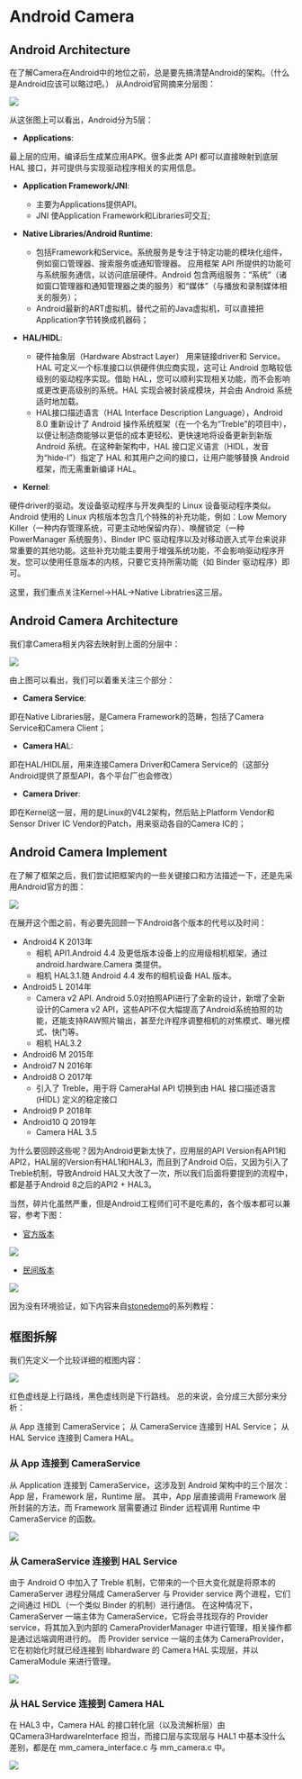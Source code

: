 # Android Camera

## Android Architecture

在了解Camera在Android中的地位之前，总是要先搞清楚Android的架构。（什么是Android应该可以略过吧。）
从Android官网摘来分层图：

<img src="https://github.com/lowkeyway/Embedded/blob/master/Software/Driver/Pic/Camera/Android/Camera%2005-Android%20%E6%A1%86%E6%9E%B6%E5%88%86%E5%B1%82%E5%9B%BE.png">

从这张图上可以看出，Android分为5层：

+ **Applications**:

最上层的应用，编译后生成某应用APK。很多此类 API 都可以直接映射到底层 HAL 接口，并可提供与实现驱动程序相关的实用信息。
+ **Application Framework/JNI**:
  + 主要为Applications提供API。
  + JNI 使Application Framework和Libraries可交互;
+ **Native Libraries/Android Runtime**:
  + 包括Framework和Service。系统服务是专注于特定功能的模块化组件，例如窗口管理器、搜索服务或通知管理器。 应用框架 API 所提供的功能可与系统服务通信，以访问底层硬件。Android 包含两组服务：“系统”（诸如窗口管理器和通知管理器之类的服务）和“媒体”（与播放和录制媒体相关的服务）；
  + Android最新的ART虚拟机，替代之前的Java虚拟机，可以直接把Application字节转换成机器码；
+ **HAL/HIDL**:

  + 硬件抽象层（Hardware Abstract Layer） 用来链接driver和 Service。HAL 可定义一个标准接口以供硬件供应商实现，这可让 Android 忽略较低级别的驱动程序实现。借助 HAL，您可以顺利实现相关功能，而不会影响或更改更高级别的系统。HAL 实现会被封装成模块，并会由 Android 系统适时地加载。
  + HAL接口描述语言（HAL Interface Description Language），Android 8.0 重新设计了 Android 操作系统框架（在一个名为“Treble”的项目中），以便让制造商能够以更低的成本更轻松、更快速地将设备更新到新版 Android 系统。在这种新架构中，HAL 接口定义语言（HIDL，发音为“hide-l”）指定了 HAL 和其用户之间的接口，让用户能够替换 Android 框架，而无需重新编译 HAL。
+ **Kernel**:

硬件driver的驱动。发设备驱动程序与开发典型的 Linux 设备驱动程序类似。Android 使用的 Linux 内核版本包含几个特殊的补充功能，例如：Low Memory Killer（一种内存管理系统，可更主动地保留内存）、唤醒锁定（一种 PowerManager 系统服务）、Binder IPC 驱动程序以及对移动嵌入式平台来说非常重要的其他功能。这些补充功能主要用于增强系统功能，不会影响驱动程序开发。您可以使用任意版本的内核，只要它支持所需功能（如 Binder 驱动程序）即可。

这里，我们重点关注Kernel->HAL->Native Libratries这三层。

## Android Camera Architecture

我们拿Camera相关内容去映射到上面的分层中：

<img src="https://github.com/lowkeyway/Embedded/blob/master/Software/Driver/Pic/Camera/Android/Camera%2005-Android%20%E7%B3%BB%E7%BB%9F%E6%9E%B6%E6%9E%84%E5%9B%BE.png">

由上图可以看出，我们可以着重关注三个部分：
+ **Camera Service**: 

即在Native Libraries层，是Camera Framework的范畴，包括了Camera Service和Camera Client；
+ **Camera HA**L:

即在HAL/HIDL层，用来连接Camera Driver和Camera Service的（这部分Android提供了原型API，各个平台厂也会修改）
+ **Camera Driver**: 

即在Kernel这一层，用的是Linux的V4L2架构，然后贴上Platform Vendor和Sensor Driver IC Vendor的Patch，用来驱动各自的Camera IC的；


## Android Camera Implement

在了解了框架之后，我们尝试把框架内的一些关键接口和方法描述一下，还是先采用Android官方的图：

<img src="https://github.com/lowkeyway/Embedded/blob/master/Software/Driver/Pic/Camera/Android/Camera%2005-Android%20Camera%20%E5%AE%9E%E7%8E%B0%E7%BB%93%E6%9E%84%E5%9B%BE.png">

在展开这个图之前，有必要先回顾一下Android各个版本的代号以及时间：
+ Android4 K 2013年 
  + 相机 API1.Android 4.4 及更低版本设备上的应用级相机框架，通过 android.hardware.Camera 类提供。
  + 相机 HAL3.1.随 Android 4.4 发布的相机设备 HAL 版本。
+ Android5 L 2014年 
  + Camera v2 API. Android 5.0对拍照API进行了全新的设计，新增了全新设计的Camera v2 API，这些API不仅大幅提高了Android系统拍照的功能，还能支持RAW照片输出，甚至允许程序调整相机的对焦模式、曝光模式、快门等。
  + 相机 HAL3.2
+ Android6 M 2015年
+ Android7 N 2016年
+ Android8 O 2017年 
  + 引入了 Treble，用于将 CameraHal API 切换到由 HAL 接口描述语言 (HIDL) 定义的稳定接口
+ Android9 P 2018年
+ Android10 Q 2019年
  + Camera HAL 3.5

为什么要回顾这些呢？因为Android更新太快了，应用层的API Version有API1和API2，HAL层的Version有HAL1和HAL3，而且到了Android O后，又因为引入了Treble机制，导致Android HAL又大改了一次，所以我们后面将要提到的流程中，都是基于Android 8之后的API2 + HAL3。

当然，碎片化虽然严重，但是Android工程师们可不是吃素的，各个版本都可以兼容，参考下图：

+ [官方版本](https://source.android.com/devices/camera)

<img src="https://github.com/lowkeyway/Embedded/blob/master/Software/Driver/Pic/Camera/Android/Camera%2005-Android%20Camera%20%E6%97%A7%E7%89%88%E5%85%BC%E5%AE%B9%E5%AE%9E%E7%8E%B0%E7%BB%93%E6%9E%84%E5%9B%BE.png">

+ [民间版本](https://www.jianshu.com/p/4e838a5cdb05)

<img src="https://github.com/lowkeyway/Embedded/blob/master/Software/Driver/Pic/Camera/Android/Camera%2005-Android%20API%E5%92%8CHAL%E7%89%88%E6%9C%AC%E7%9A%84%E5%AF%B9%E5%BA%94%E5%85%B3%E7%B3%BB.JPG">


因为没有环境验证，如下内容来自[stonedemo](https://blog.csdn.net/qq_16775897/article/details/81536598)的系列教程：

## 框图拆解

我们先定义一个比较详细的框图内容：

<img src="https://github.com/lowkeyway/Embedded/blob/master/Software/Driver/Pic/Camera/Android/Camera%2005-Android%20Camera%20CSDN%E6%A1%86%E5%9B%BE.png">

红色虚线是上行路线，黑色虚线则是下行路线。
总的来说，会分成三大部分来分析：

从 App 连接到 CameraService；
从 CameraService 连接到 HAL Service；
从 HAL Service 连接到 Camera HAL。

### 从 App 连接到 CameraService

从 Application 连接到 CameraService，这涉及到 Android 架构中的三个层次：App 层，Framework 层，Runtime 层。
其中，App 层直接调用 Framework 层所封装的方法，而 Framework 层需要通过 Binder 远程调用 Runtime 中 CameraService 的函数。

<img src="https://github.com/lowkeyway/Embedded/blob/master/Software/Driver/Pic/Camera/Android/Camera%2005-Android%20Camera%20CSDN%20%E4%BB%8E%20App%20%E5%88%B0%20CameraService.png">

### 从 CameraService 连接到 HAL Service

由于 Android O 中加入了 Treble 机制，它带来的一个巨大变化就是将原本的 CameraServer 进程分隔成 CameraServer 与 Provider service 两个进程，它们之间通过 HIDL（一个类似 Binder 的机制）进行通信。
在这种情况下，CameraServer 一端主体为 CameraService，它将会寻找现存的 Provider service，将其加入到内部的 CameraProviderManager 中进行管理，相关操作都是通过远端调用进行的。
而 Provider service 一端的主体为 CameraProvider，它在初始化时就已经连接到 libhardware 的 Camera HAL 实现层，并以 CameraModule 来进行管理。

<img src="https://github.com/lowkeyway/Embedded/blob/master/Software/Driver/Pic/Camera/Android/Camera%2005-Android%20Camera%20CSDN%20%E4%BB%8E%20CameraService%20%E5%88%B0%20HAL%20Service.png">

### 从 HAL Service 连接到 Camera HAL

在 HAL3 中，Camera HAL 的接口转化层（以及流解析层）由 QCamera3HardwareInterface 担当，而接口层与实现层与 HAL1 中基本没什么差别，都是在 mm_camera_interface.c 与 mm_camera.c 中。

<img src="https://github.com/lowkeyway/Embedded/blob/master/Software/Driver/Pic/Camera/Android/Camera%2005-Android%20Camera%20CSDN%20%E4%BB%8E%20HAL%20Service%20%E5%88%B0%20Camera%20HAL.png">
